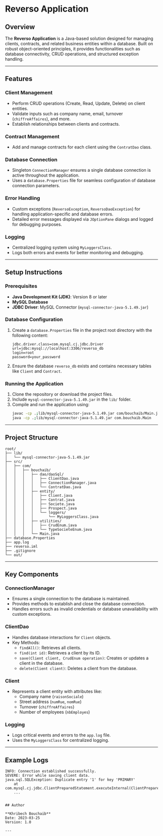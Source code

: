 
# Reverso Application

## Overview

The **Reverso Application** is a Java-based solution designed for managing clients, contracts, and related business entities within a database. Built on robust object-oriented principles, it provides functionalities such as database connectivity, CRUD operations, and structured exception handling.

---

## Features

### Client Management
- Perform CRUD operations (Create, Read, Update, Delete) on client entities.
- Validate inputs such as company name, email, turnover (`chiffreAffaires`), and more.
- Establish relationships between clients and contracts.

### Contract Management
- Add and manage contracts for each client using the `ContratDao` class.

### Database Connection
- Singleton `ConnectionManager` ensures a single database connection is active throughout the application.
- Uses a `database.Properties` file for seamless configuration of database connection parameters.

### Error Handling
- Custom exceptions (`ReversoException`, `ReversoDaoException`) for handling application-specific and database errors.
- Detailed error messages displayed via `JOptionPane` dialogs and logged for debugging purposes.

### Logging
- Centralized logging system using `MyLoggersClass`.
- Logs both errors and events for better monitoring and debugging.

---

## Setup Instructions

### Prerequisites
- **Java Development Kit (JDK)**: Version 8 or later
- **MySQL Database**
- **JDBC Driver**: MySQL Connector (`mysql-connector-java-5.1.49.jar`)

### Database Configuration
1. Create a `database.Properties` file in the project root directory with the following content:
   ```properties
   jdbc.driver.class=com.mysql.cj.jdbc.Driver
   url=jdbc:mysql://localhost:3306/reverso_db
   login=root
   password=your_password
   ```

2. Ensure the database `reverso_db` exists and contains necessary tables like `Client` and `Contract`.

### Running the Application
1. Clone the repository or download the project files.
2. Include `mysql-connector-java-5.1.49.jar` in the `lib/` folder.
3. Compile and run the application using:
   ```bash
   javac -cp .;lib/mysql-connector-java-5.1.49.jar com/bouchaib/Main.java
   java -cp .;lib/mysql-connector-java-5.1.49.jar com.bouchaib.Main
   ```

---

## Project Structure

```
root/
├── lib/
│   └── mysql-connector-java-5.1.49.jar
├── src/
│   ├── com/
│   │   ├── bouchaib/
│   │   │   ├── dao/daoSql/
│   │   │   │   ├── ClientDao.java
│   │   │   │   ├── ConnectionManager.java
│   │   │   │   └── ContratDao.java
│   │   │   ├── entity/
│   │   │   │   ├── Client.java
│   │   │   │   ├── Contrat.java
│   │   │   │   ├── Societe.java
│   │   │   │   ├── Prospect.java
│   │   │   │   └── loggers/
│   │   │   │       └── MyLoggersClass.java
│   │   │   ├── utilities/
│   │   │   │   ├── CrudEnum.java
│   │   │   │   └── TypeSocieteEnum.java
│   │   │   └── Main.java
├── database.Properties
├── app.log
├── reverso.iml
├── .gitignore
└── out/
```

---

## Key Components

### ConnectionManager
- Ensures a single connection to the database is maintained.
- Provides methods to establish and close the database connection.
- Handles errors such as invalid credentials or database unavailability with custom exceptions.

### ClientDao
- Handles database interactions for `Client` objects.
- Key Methods:
  - `findAll()`: Retrieves all clients.
  - `find(int id)`: Retrieves a client by its ID.
  - `save(Client client, CrudEnum operation)`: Creates or updates a client in the database.
  - `delete(Client client)`: Deletes a client from the database.

### Client
- Represents a client entity with attributes like:
  - Company name (`raisonSociale`)
  - Street address (`numRue`, `nomRue`)
  - Turnover (`chiffreAffaires`)
  - Number of employees (`nbEmployes`)

### Logging
- Logs critical events and errors to the `app.log` file.
- Uses the `MyLoggersClass` for centralized logging.

---

## Example Logs

```
INFO: Connection established successfully.
SEVERE: Error while saving client data.
java.sql.SQLException: Duplicate entry '1' for key 'PRIMARY'
    at com.mysql.cj.jdbc.ClientPreparedStatement.executeInternal(ClientPreparedStatement.java:953)
    ...


## Author

**Khribech Bouchaib**  
Date: 2023-03-25 
Version: 1.0

---
